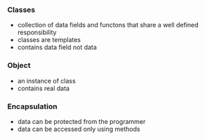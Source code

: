 ### Classes 
- collection of data fields and functons that share a well defined responsibility
- classes are templates
- contains data field not data

### Object
- an instance of class
- contains real data

### Encapsulation
- data can be protected from the programmer
- data can be accessed only using methods
